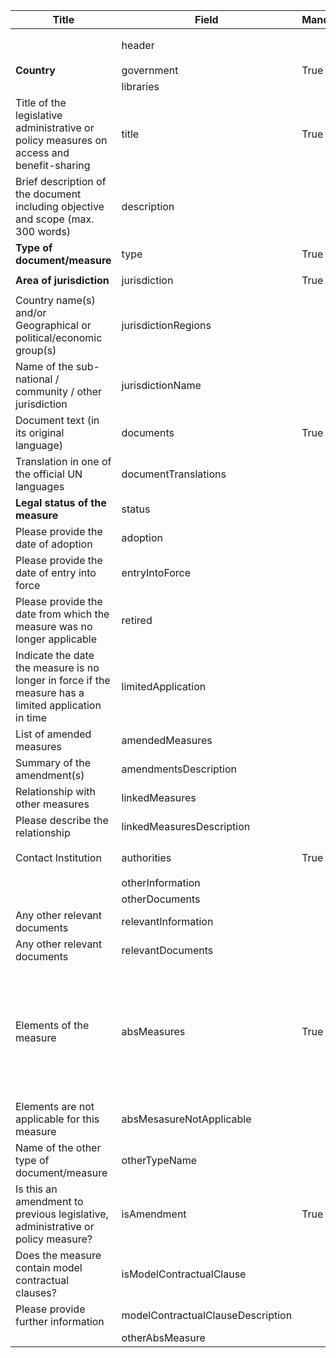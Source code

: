 <script setup>
import { useClearingHouse } from "@/utils/composables"
const { clearingHouseBase } = useClearingHouse()
</script>

<table class="schema-table" style="table-layout: fixed; width: 100%;">
  <thead>
    <tr>
      <th>Title</th>
      <th>Field</th>
      <th>Mandatory</th>
      <th>Type</th>
      <th>Example</th>
    </tr>
  </thead>
  <tbody>
    <tr>
      <td></td>
      <td>header</td>
      <td></td>
      <td>Header</td>
      <td><code>{ "identifier": "2229F37D-F8E0-2FFE-4F47-E7452BF3FE48", "schema": "measure", "languages": [ "en" ] }</code></td>
    </tr>
    <tr>
      <td><strong><a :href="clearingHouseBase('/thesaurus/general/countries')">Country</a></strong></td>
      <td>government</td>
      <td>True</td>
      <td>Term</td>
      <td><code>{ "identifier": "af" }</code></td>
    </tr>
    <tr>
      <td></td>
      <td>libraries</td>
      <td></td>
      <td>Term[]</td>
      <td></td>
    </tr>
    <tr>
      <td>Title of the legislative administrative or policy measures on access and benefit-sharing</td>
      <td>title</td>
      <td>True</td>
      <td>lstring</td>
      <td><code>{ "en": "Test title" }</code></td>
    </tr>
    <tr>
      <td>Brief description of the document including objective and scope (max. 300 words)</td>
      <td>description</td>
      <td></td>
      <td>lstring</td>
      <td><code>{ "en": "&lt;div&gt;&lt;!--block--&gt;Test description&lt;/div&gt;" }</code></td>
    </tr>
    <tr>
      <td><strong><a :href="clearingHouseBase('/thesaurus/measure/type-of-documents')">Type of document/measure</a></strong></td>
      <td>type</td>
      <td>True</td>
      <td>Term</td>
      <td><code>{ "identifier": "8165BF22-EEF0-4DF8-B3F2-8E0AEED13E2F" }</code></td>
    </tr>
    <tr>
      <td><strong><a :href="clearingHouseBase('/thesaurus/measure/jurisdictions')">Area of jurisdiction</a></strong></td>
      <td>jurisdiction</td>
      <td>True</td>
      <td>Term</td>
      <td><code>{ "identifier": "7437F880-7B12-4F26-AA91-CED37250DD0A" }</code></td>
    </tr>
    <tr>
      <td>Country name(s) and/or Geographical or political/economic group(s)</td>
      <td>jurisdictionRegions</td>
      <td></td>
      <td>Term[]</td>
      <td><code>{ "identifier": "7437F880-7B12-4F26-AA91-CED37250DD0A" }</code></td>
    </tr>
    <tr>
      <td>Name of the sub-national / community / other jurisdiction</td>
      <td>jurisdictionName</td>
      <td></td>
      <td>lstring</td>
      <td><code>{ "en": "Test information" }</code></td>
    </tr>
    <tr>
      <td>Document text (in its original language)</td>
      <td>documents</td>
      <td>True</td>
      <td>Link[]</td>
      <td><code>[ { "url": "https://www.google.com", "name": "Google", "language": "en" } ]</code></td>
    </tr>
    <tr>
      <td>Translation in one of the official UN languages</td>
      <td>documentTranslations</td>
      <td></td>
      <td>Link[]</td>
      <td><code>[ { "url": "https://www.google.com", "name": "Google", "language": "en" } ]</code></td>
    </tr>
    <tr>
      <td><strong><a :href="clearingHouseBase('/thesaurus/measure/statuses')">Legal status of the measure</a></strong></td>
      <td>status</td>
      <td></td>
      <td>Term</td>
      <td><code>{ "identifier": "97D6C7E6-5EAD-48B2-BD8D-DAB77153FF9C" }</code></td>
    </tr>
    <tr>
      <td>Please provide the date of adoption</td>
      <td>adoption</td>
      <td></td>
      <td>string</td>
      <td><code>2024-09-25</code></td>
    </tr>
    <tr>
      <td>Please provide the date of entry into force</td>
      <td>entryIntoForce</td>
      <td></td>
      <td>string</td>
      <td><code>2024-09-19</code></td>
    </tr>
    <tr>
      <td>Please provide the date from which the measure was no longer applicable</td>
      <td>retired</td>
      <td></td>
      <td>string</td>
      <td><code>2024-09-25</code></td>
    </tr>
    <tr>
      <td>Indicate the date the measure is no longer in force if the measure has a limited application in time</td>
      <td>limitedApplication</td>
      <td></td>
      <td>string</td>
      <td><code>2024-09-23</code></td>
    </tr>
    <tr>
      <td>List of amended measures</td>
      <td>amendedMeasures</td>
      <td></td>
      <td>Reference[]</td>
      <td><code>[ { "identifier": "26C9AAD9-3CAC-6FF4-C682-B9CA7858AE78@2" } ]</code></td>
    </tr>
    <tr>
      <td>Summary of the amendment(s)</td>
      <td>amendmentsDescription</td>
      <td></td>
      <td>lstring</td>
      <td><code>{ "en": "&lt;div&gt;&lt;!--block--&gt;Test Information&lt;/div&gt;" }</code></td>
    </tr>
    <tr>
      <td>Relationship with other measures</td>
      <td>linkedMeasures</td>
      <td></td>
      <td>Reference[]</td>
      <td><code>[ { "identifier": "A3722021-0CC0-B195-75BE-954F133FF78B@1" } ]</code></td>
    </tr>
    <tr>
      <td>Please describe the relationship</td>
      <td>linkedMeasuresDescription</td>
      <td></td>
      <td>lstring</td>
      <td><code>{ "en": "&lt;div&gt;&lt;!--block--&gt;Test Information&lt;/div&gt;" }</code></td>
    </tr>
    <tr>
      <td>Contact Institution</td>
      <td>authorities</td>
      <td>True</td>
      <td>Reference[]</td>
      <td><code>[ { "identifier": "DECLARE-ORGANISATION_13674_20240902135135254@1" } ]</code></td>
    </tr>
    <tr>
      <td></td>
      <td>otherInformation</td>
      <td></td>
      <td>lstring</td>
      <td></td>
    </tr>
    <tr>
      <td></td>
      <td>otherDocuments</td>
      <td></td>
      <td>Link[]</td>
      <td></td>
    </tr>
    <tr>
      <td>Any other relevant documents</td>
      <td>relevantInformation</td>
      <td></td>
      <td>lstring</td>
      <td><code>{ "en": "&lt;div&gt;&lt;!--block--&gt;Test Information&lt;/div&gt;" }</code></td>
    </tr>
    <tr>
      <td>Any other relevant documents</td>
      <td>relevantDocuments</td>
      <td></td>
      <td>Link[]</td>
      <td><code>[ { "url": "https://www.google.com", "name": "Google", "language": "en" } ]</code></td>
    </tr>
    <tr>
      <td>Elements of the measure</td>
      <td>absMeasures</td>
      <td>True</td>
      <td>AbsMeasure</td>
      <td><code>{ "geneticResources": { "answer": True, "elements": [ { "types": [ { "identifier": "4E2974DF-216E-46C8-8797-8E3A33D6A048" }, { "identifier": "9C146B09-097E-4CFF-B9CC-D4785496952F" }, { "identifier": "357DBB22-6A6C-4C49-BA1F-037320B09247" }, { "identifier": "http://data.gbif.org/species/13140807" }, { "identifier": "33A6BF46-3699-4B5E-A3C0-506FAFDA2D76" }, { "identifier": "F9EF6F94-8B39-4F08-BF68-B991157F2643" } ] } ] }, "traditionalKnowledge": { "answer": True, "elements": [] } }</code></td>
    </tr>
    <tr>
      <td>Elements are not applicable for this measure</td>
      <td>absMesasureNotApplicable</td>
      <td></td>
      <td>bool</td>
      <td><code>false</code></td>
    </tr>
    <tr>
      <td>Name of the other type of document/measure</td>
      <td>otherTypeName</td>
      <td></td>
      <td>lstring</td>
      <td><code>{ "en": "Test information" }</code></td>
    </tr>
    <tr>
      <td>Is this an amendment to previous legislative, administrative or policy measure?</td>
      <td>isAmendment</td>
      <td>True</td>
      <td>bool</td>
      <td><code>True</code></td>
    </tr>
    <tr>
      <td>Does the measure contain model contractual clauses?</td>
      <td>isModelContractualClause</td>
      <td></td>
      <td>bool</td>
      <td><code>True</code></td>
    </tr>
    <tr>
      <td>Please provide further information</td>
      <td>modelContractualClauseDescription</td>
      <td></td>
      <td>lstring</td>
      <td><code>{ "en": "Test information" }</code></td>
    </tr>
    <tr>
      <td></td>
      <td>otherAbsMeasure</td>
      <td></td>
      <td>lstring</td>
      <td></td>
    </tr>
  </tbody>
</table>

